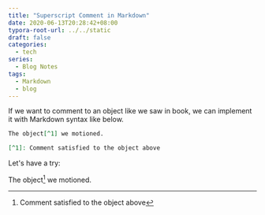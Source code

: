 ```yaml
---
title: "Superscript Comment in Markdown"
date: 2020-06-13T20:28:42+08:00
typora-root-url: ../../static
draft: false
categories:
  - tech
series:
  - Blog Notes
tags:
  - Markdown
  - blog
---
```


If we want to comment to an object like we saw in book, we can implement it with Markdown syntax like below.

```markdown
The object[^1] we motioned.

[^1]: Comment satisfied to the object above
```

Let's have a try:

The object[^1] we motioned.

[^1]: Comment satisfied to the object above
